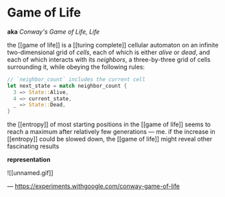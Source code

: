 # Game of Life

**aka** _Conway's Game of Life, Life_

the [[game of life]] is a [[turing complete]] cellular automaton on an infinite two-dimensional grid of _cells_, each of which is either _alive_ or _dead_, and each of which interacts with its _neighbors_, a three-by-three grid of cells surrounding it, while obeying the following rules:

```rust
// `neighbor_count` includes the current cell
let next_state = match neighbor_count {
  3 => State::Alive,
  4 => current_state,
  _ => State::Dead,
}
```

the [[entropy]] of most starting positions in the [[game of life]] seems to reach a maximum after relatively few generations &mdash; me. if the increase in [[entropy]] could be slowed down, the [[game of life]] might reveal other fascinating results

**representation**

![[unnamed.gif]]

&mdash; <https://experiments.withgoogle.com/conway-game-of-life>
